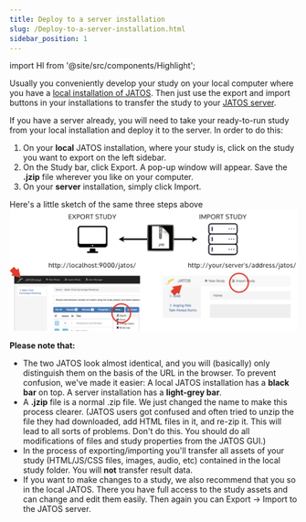 ```yaml
---
title: Deploy to a server installation
slug: /Deploy-to-a-server-installation.html
sidebar_position: 1
---
```

import Hl from '@site/src/components/Highlight';

Usually you conveniently develop your study on your local computer where you have a [local installation of JATOS](Installation.html). Then just use the <Hl>export</Hl> and <Hl>import</Hl> buttons in your installations to transfer the study to your [JATOS server](Bring-your-JATOS-online.html).

If you have a server already, you will need to take your ready-to-run study from your local installation and deploy it to the server. In order to do this:
1. On your **local** JATOS installation, where your study is, click on the study you want to export on the left sidebar. 
1. On the <Hl>Study</Hl> bar, click <Hl>Export</Hl>. A pop-up window will appear. Save the **.jzip** file wherever you like on your computer.  
1. On your **server** installation, simply click <Hl>Import</Hl>. 

Here's a little sketch of the same three steps above
![jzip workflow](/img/jzipWorkflow.png)


**Please note that:**

* The two JATOS look almost identical, and you will (basically) only distinguish them on the basis of the URL in the browser. To prevent confusion, we've made it easier: A local JATOS installation has a **black bar** on top. A server installation has a **light-grey bar**. 
* A **.jzip** file is a normal .zip file. We just changed the name to make this process clearer. (JATOS users got confused and often tried to unzip the file they had downloaded, add HTML files in it, and re-zip it. This will lead to all sorts of problems. Don't do this. 
You should do all modifications of files and study properties from the JATOS GUI.)
* In the process of exporting/importing you'll transfer all assets of your study (HTML/JS/CSS files, images, audio, etc) contained in the local study folder. You will **not** transfer result data. 
* If you want to make changes to a study, we also recommend that you so in the local JATOS. There you have full access to the study assets and can change and edit them easily. Then again you can <Hl>Export</Hl> → <Hl>Import</Hl> to the JATOS server. 



